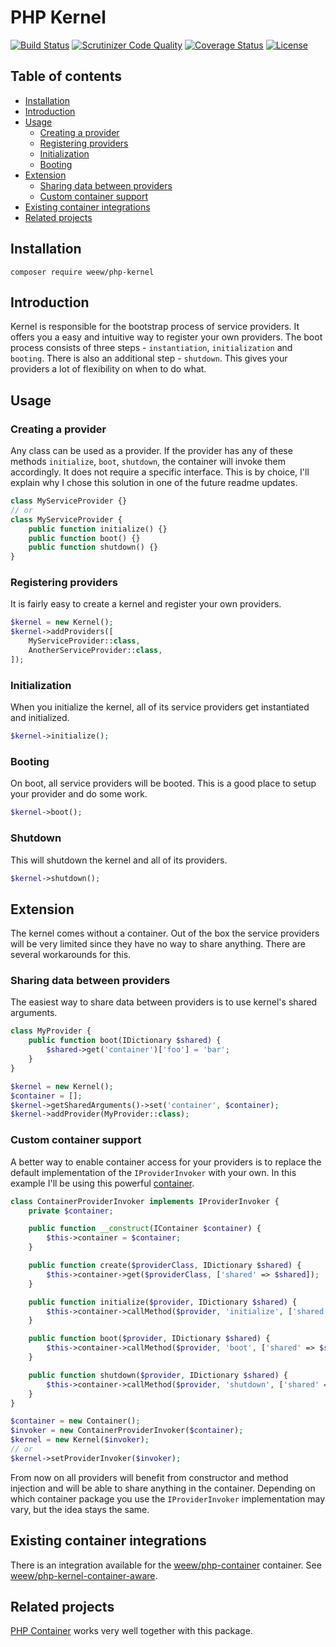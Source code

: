 # PHP Kernel

[![Build Status](https://travis-ci.org/weew/php-kernel.svg?branch=master)](https://travis-ci.org/weew/php-kernel)
[![Scrutinizer Code Quality](https://scrutinizer-ci.com/g/weew/php-kernel/badges/quality-score.png?b=master)](https://scrutinizer-ci.com/g/weew/php-kernel/?branch=master)
[![Coverage Status](https://coveralls.io/repos/weew/php-kernel/badge.svg?branch=master&service=github)](https://coveralls.io/github/weew/php-kernel?branch=master)
[![License](https://poser.pugx.org/weew/php-kernel/license)](https://packagist.org/packages/weew/php-kernel)

## Table of contents

- [Installation](#installation)
- [Introduction](#introduction)
- [Usage](#usage)
    - [Creating a provider](#creating-a-provider)
    - [Registering providers](#registering-providers)
    - [Initialization](#initialization)
    - [Booting](#booting)
- [Extension](#extension)
    - [Sharing data between providers](#sharing-data-between-providers)
    - [Custom container support](#custom-container-support)
- [Existing container integrations](#existing-container-integrations)
- [Related projects](#related-projects)

## Installation

`composer require weew/php-kernel`

## Introduction

Kernel is responsible for the bootstrap process of service providers. It offers you a easy and intuitive way to register your own providers. The boot process consists of three steps - `instantiation`, `initialization` and `booting`. There is also an additional step - `shutdown`. This gives your providers a lot of flexibility on when to do what.

## Usage

### Creating a provider

Any class can be used as a provider. If the provider has any of these methods `initialize`, `boot`, `shutdown`, the container will invoke them accordingly. It does not require a specific interface. This is by choice, I'll explain why I chose this solution in one of the future readme updates.

```php
class MyServiceProvider {}
// or
class MyServiceProvider {
    public function initialize() {}
    public function boot() {}
    public function shutdown() {}
}
```

### Registering providers

It is fairly easy to create a kernel and register your own providers.

```php
$kernel = new Kernel();
$kernel->addProviders([
    MyServiceProvider::class,
    AnotherServiceProvider::class,
]);
```

### Initialization

When you initialize the kernel, all of its service providers get instantiated and initialized.

```php
$kernel->initialize();
```

### Booting

On boot, all service providers will be booted. This is a good place to setup your provider and do some work.

```php
$kernel->boot();
```

### Shutdown

This will shutdown the kernel and all of its providers.

```php
$kernel->shutdown();
```

## Extension

The kernel comes without a container. Out of the box the service providers will be very limited since they have no way to share anything. There are several workarounds for this.

### Sharing data between providers

The easiest way to share data between providers is to use kernel's shared arguments.

```php
class MyProvider {
    public function boot(IDictionary $shared) {
        $shared->get('container')['foo'] = 'bar';
    }
}

$kernel = new Kernel();
$container = [];
$kernel->getSharedArguments()->set('container', $container);
$kernel->addProvider(MyProvider::class);
```

### Custom container support

A better way to enable container access for your providers is to replace the default implementation of the `IProviderInvoker` with your own. In this example I'll be using this powerful [container](https://github.com/weew/php-container).

```php
class ContainerProviderInvoker implements IProviderInvoker {
    private $container;

    public function __construct(IContainer $container) {
        $this->container = $container;
    }

    public function create($providerClass, IDictionary $shared) {
        $this->container->get($providerClass, ['shared' => $shared]);
    }

    public function initialize($provider, IDictionary $shared) {
        $this->container->callMethod($provider, 'initialize', ['shared' => $shared]);
    }

    public function boot($provider, IDictionary $shared) {
        $this->container->callMethod($provider, 'boot', ['shared' => $shared]);
    }

    public function shutdown($provider, IDictionary $shared) {
        $this->container->callMethod($provider, 'shutdown', ['shared' => $shared]);
    }
}

$container = new Container();
$invoker = new ContainerProviderInvoker($container);
$kernel = new Kernel($invoker);
// or
$kernel->setProviderInvoker($invoker);
```

From now on all providers will benefit from constructor and method injection and will be able to share anything in the container. Depending on which container package you use the `IProviderInvoker` implementation may vary, but the idea stays the same.

## Existing container integrations

There is an integration available for the [weew/php-container](https://github.com/weew/php-container) container. See [weew/php-kernel-container-aware](https://github.com/weew/php-kernel-container-aware).

## Related projects

[PHP Container](https://github.com/weew/php-container) works very well together with this package.
